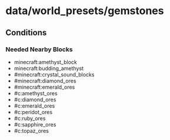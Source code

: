# data/world_presets/gemstones  
  
## Conditions  
  
### Needed Nearby Blocks  
  * minecraft:amethyst_block
  * minecraft:budding_amethyst
  * #minecraft:crystal_sound_blocks
  * #minecraft:diamond_ores
  * #minecraft:emerald_ores
  * #c:amethyst_ores
  * #c:diamond_ores
  * #c:emerald_ores
  * #c:peridot_ores
  * #c:ruby_ores
  * #c:sapphire_ores
  * #c:topaz_ores
  
